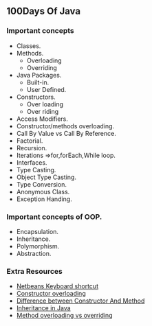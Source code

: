 ## 100Days Of Java

### Important concepts
* Classes.
* Methods.
  * Overloading
  * Overriding
* Java Packages.
  * Built-in.
  * User Defined.
* Constructors.
  * Over loading
  * Over riding
* Access Modifiers.
* Constructor/methods overloading.
* Call By Value vs Call By Reference.
* Factorial.
* Recursion.
* Iterations =>for,forEach,While loop.
* Interfaces.
* Type Casting.
* Object Type Casting.
* Type Conversion.
* Anonymous Class.
* Exception Handing.

### Important concepts of OOP.
* Encapsulation.
* Inheritance.
* Polymorphism.
* Abstraction.

### Extra Resources
* <a href="https://www.youtube.com/watch?v=0ZOmylyFZQQ">Netbeans Keyboard shortcut</a>
* <a href="https://www.geeksforgeeks.org/constructor-overloading-java/">Constructor overloading</a>
* <a href="https://www.youtube.com/watch?v=8S7I2Z5yqNQ">Difference between Constructor And Method</a>
* <a href="https://www.geeksforgeeks.org/inheritance-in-java/">Inheritance in Java</a>
* <a href="https://www.youtube.com/watch?v=9nR-XD8hFnU">Method overloading vs overriding</a>

